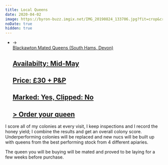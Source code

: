 ```yaml
---
title: Local Queens
date: 2020-04-02
image: https://byron-buzz.imgix.net/IMG_20190824_133706.jpg?fit=crop&crop=focalpoint&fp-x=.625&fp-y=.5&fp-z=1.8&max-h=250&max-w=500
noDate: true
hidden: true
---
```


<ul id="post-list">
    <li>
        <aside class="dates">&rarr;</aside>
        <a target="_blank" href='mailto:byron@112percent.com?subject=Order+Blackawton+Queen'>
            Blackawton Mated Queens (South Hams, Devon)
           <h2><b>Availabilty: Mid-May</b></h2>
           <h2><b>Price: £30 + P&P</b></h2>
           <h2><b>Marked: Yes, Clipped: No</b></h2>
           <h2><b>
                &gt; Order your queen
                </b>
           </h2>
        </a>
    </li>
</ul>

I score all of my colonies at every visit, I keep inspections and I record the
honey yield; I combine the results and get an overall colony score. 
Underperforming colonies will be replaced and new nucs will be built up with
queens from the best performing stock from 4 different apiaries.

The queen you will be buying will be mated and proved to be laying for a few
weeks before purchase.


<script type="application/ld+json">
{
    "@context": "https://schema.org/",
    "@type": "Product",
    "name": "Blackawton Mated Queen",
    "image": [
        "https://byron-buzz.imgix.net/IMG_20190824_133706.jpg?fit=crop&crop=focalpoint&fp-x=.625&fp-y=.5&fp-z=1.8&max-h=250&max-w=500"
    ],
    "description": "A 2020 locally mated queen honey bee from Blackawton, South Hams, Devon",
    "sku": "Q-20",
    "mpn": "Q-20CF",
    "brand": {
        "@type": "Brand",
        "name": "Byron's Bees"
    },
    "offers": {
        "@type": "Offer",
        "url": "https://byronsbees.co.uk/queens",
        "priceCurrency": "GBP",
        "price": "30",
        "priceValidUntil": "2020-09-01",
        "itemCondition": "https://schema.org/NewCondition",
        "availability": "https://schema.org/InStock"
    }
}
</script>